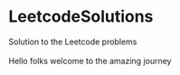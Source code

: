 # LeetcodeSolutions
Solution to the Leetcode problems<br></br>
Hello folks welcome to the amazing journey

